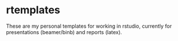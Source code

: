 
<!-- README.md is generated from README.Rmd. Please edit that file -->

# rtemplates

<!-- badges: start -->

<!-- badges: end -->

These are my personal templates for working in rstudio, currently for
presentations (beamer/binb) and reports (latex).
